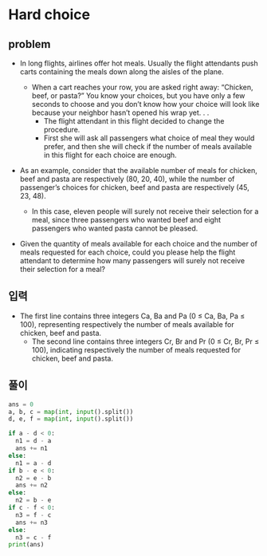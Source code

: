 # Hard choice

## problem

- In long flights, airlines offer hot meals. Usually the flight attendants push carts containing the meals down along the aisles of the plane. 
  - When a cart reaches your row, you are asked right away: “Chicken, beef, or pasta?” You know your choices, but you have only a few seconds to choose and you don’t know how your choice will look like because your neighbor hasn’t opened his wrap yet. . .
    - The flight attendant in this flight decided to change the procedure. 
    - First she will ask all passengers what choice of meal they would prefer, and then she will check if the number of meals available in this flight for each choice are enough.

- As an example, consider that the available number of meals for chicken, beef and pasta are respectively (80, 20, 40), while the number of passenger’s choices for chicken, beef and pasta are respectively (45, 23, 48). 
  - In this case, eleven people will surely not receive their selection for a meal, since three passengers who wanted beef and eight passengers who wanted pasta cannot be pleased.

- Given the quantity of meals available for each choice and the number of meals requested for each choice, could you please help the flight attendant to determine how many passengers will surely not receive their selection for a meal?

## 입력

- The first line contains three integers Ca, Ba and Pa (0 ≤ Ca, Ba, Pa ≤ 100), representing respectively the number of meals available for chicken, beef and pasta. 
  - The second line contains three integers Cr, Br and Pr (0 ≤ Cr, Br, Pr ≤ 100), indicating respectively the number of meals requested for chicken, beef and pasta.

## 풀이

``` Python
ans = 0
a, b, c = map(int, input().split())
d, e, f = map(int, input().split())

if a - d < 0:
  n1 = d - a
  ans += n1
else:
  n1 = a - d
if b - e < 0:
  n2 = e - b
  ans += n2
else:
  n2 = b - e
if c - f < 0:
  n3 = f - c
  ans += n3
else:
  n3 = c - f
print(ans)

```
